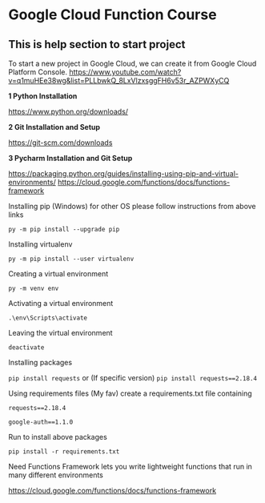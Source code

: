 # Google Cloud Function Course

## This is help section to start project

To start a new project in Google Cloud, we can create it from Google Cloud Platform Console.
https://www.youtube.com/watch?v=q1muHEe38wg&list=PLLbwkQ_8LxVlzxsggFH6v53r_AZPWXyCQ

**1 Python Installation** 

https://www.python.org/downloads/

**2 Git Installation and Setup** 

https://git-scm.com/downloads

**3 Pycharm Installation and Git Setup** 

https://packaging.python.org/guides/installing-using-pip-and-virtual-environments/
https://cloud.google.com/functions/docs/functions-framework

Installing pip (Windows) for other OS please follow instructions from above links

`py -m pip install --upgrade pip`

Installing virtualenv

`py -m pip install --user virtualenv`

Creating a virtual environment

`py -m venv env`

Activating a virtual environment

`.\env\Scripts\activate`

Leaving the virtual environment

`deactivate`

Installing packages

`pip install requests`
or (If specific version)
`pip install requests==2.18.4`

Using requirements files (My fav) create a requirements.txt file containing

`requests==2.18.4`

`google-auth==1.1.0`

Run to install above packages

`pip install -r requirements.txt`

Need Functions Framework lets you write lightweight functions that run in many different environments

https://cloud.google.com/functions/docs/functions-framework

